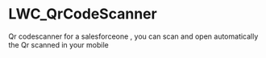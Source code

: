 # LWC_QrCodeScanner
Qr codescanner for a salesforceone , you can scan and open automatically the Qr scanned in your mobile
